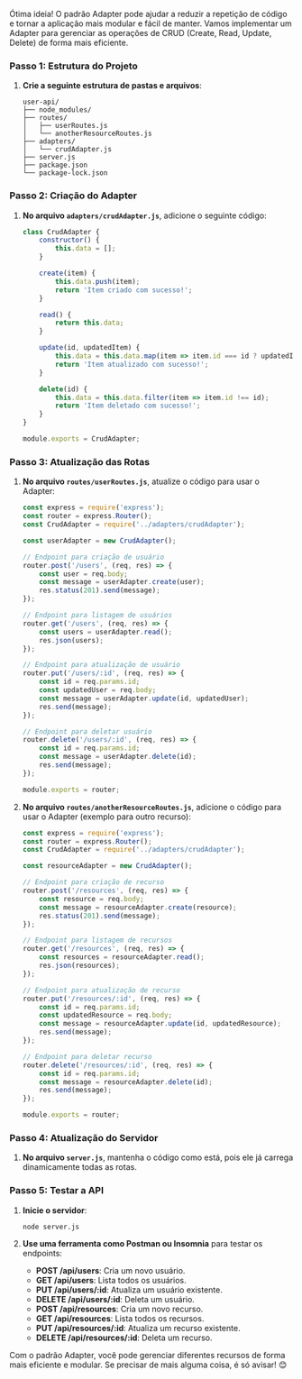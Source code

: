 Ótima ideia! O padrão Adapter pode ajudar a reduzir a repetição de código e tornar a aplicação mais modular e fácil de manter. Vamos implementar um Adapter para gerenciar as operações de CRUD (Create, Read, Update, Delete) de forma mais eficiente.

### Passo 1: Estrutura do Projeto

1. **Crie a seguinte estrutura de pastas e arquivos**:
   ```
   user-api/
   ├── node_modules/
   ├── routes/
   │   ├── userRoutes.js
   │   └── anotherResourceRoutes.js
   ├── adapters/
   │   └── crudAdapter.js
   ├── server.js
   ├── package.json
   └── package-lock.json
   ```

### Passo 2: Criação do Adapter

1. **No arquivo `adapters/crudAdapter.js`**, adicione o seguinte código:
   ```javascript
   class CrudAdapter {
       constructor() {
           this.data = [];
       }

       create(item) {
           this.data.push(item);
           return 'Item criado com sucesso!';
       }

       read() {
           return this.data;
       }

       update(id, updatedItem) {
           this.data = this.data.map(item => item.id === id ? updatedItem : item);
           return 'Item atualizado com sucesso!';
       }

       delete(id) {
           this.data = this.data.filter(item => item.id !== id);
           return 'Item deletado com sucesso!';
       }
   }

   module.exports = CrudAdapter;
   ```

### Passo 3: Atualização das Rotas

1. **No arquivo `routes/userRoutes.js`**, atualize o código para usar o Adapter:
   ```javascript
   const express = require('express');
   const router = express.Router();
   const CrudAdapter = require('../adapters/crudAdapter');

   const userAdapter = new CrudAdapter();

   // Endpoint para criação de usuário
   router.post('/users', (req, res) => {
       const user = req.body;
       const message = userAdapter.create(user);
       res.status(201).send(message);
   });

   // Endpoint para listagem de usuários
   router.get('/users', (req, res) => {
       const users = userAdapter.read();
       res.json(users);
   });

   // Endpoint para atualização de usuário
   router.put('/users/:id', (req, res) => {
       const id = req.params.id;
       const updatedUser = req.body;
       const message = userAdapter.update(id, updatedUser);
       res.send(message);
   });

   // Endpoint para deletar usuário
   router.delete('/users/:id', (req, res) => {
       const id = req.params.id;
       const message = userAdapter.delete(id);
       res.send(message);
   });

   module.exports = router;
   ```

2. **No arquivo `routes/anotherResourceRoutes.js`**, adicione o código para usar o Adapter (exemplo para outro recurso):
   ```javascript
   const express = require('express');
   const router = express.Router();
   const CrudAdapter = require('../adapters/crudAdapter');

   const resourceAdapter = new CrudAdapter();

   // Endpoint para criação de recurso
   router.post('/resources', (req, res) => {
       const resource = req.body;
       const message = resourceAdapter.create(resource);
       res.status(201).send(message);
   });

   // Endpoint para listagem de recursos
   router.get('/resources', (req, res) => {
       const resources = resourceAdapter.read();
       res.json(resources);
   });

   // Endpoint para atualização de recurso
   router.put('/resources/:id', (req, res) => {
       const id = req.params.id;
       const updatedResource = req.body;
       const message = resourceAdapter.update(id, updatedResource);
       res.send(message);
   });

   // Endpoint para deletar recurso
   router.delete('/resources/:id', (req, res) => {
       const id = req.params.id;
       const message = resourceAdapter.delete(id);
       res.send(message);
   });

   module.exports = router;
   ```

### Passo 4: Atualização do Servidor

1. **No arquivo `server.js`**, mantenha o código como está, pois ele já carrega dinamicamente todas as rotas.

### Passo 5: Testar a API

1. **Inicie o servidor**:
   ```bash
   node server.js
   ```

2. **Use uma ferramenta como Postman ou Insomnia** para testar os endpoints:
   - **POST /api/users**: Cria um novo usuário.
   - **GET /api/users**: Lista todos os usuários.
   - **PUT /api/users/:id**: Atualiza um usuário existente.
   - **DELETE /api/users/:id**: Deleta um usuário.
   - **POST /api/resources**: Cria um novo recurso.
   - **GET /api/resources**: Lista todos os recursos.
   - **PUT /api/resources/:id**: Atualiza um recurso existente.
   - **DELETE /api/resources/:id**: Deleta um recurso.

Com o padrão Adapter, você pode gerenciar diferentes recursos de forma mais eficiente e modular. Se precisar de mais alguma coisa, é só avisar! 😊